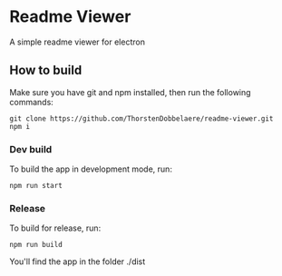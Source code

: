 # Readme Viewer
A simple readme viewer for electron

## How to build

Make sure you have git and npm installed, then run the following commands:
```shell
git clone https://github.com/ThorstenDobbelaere/readme-viewer.git
npm i
```

### Dev build
To build the app in development mode, run:
```shell
npm run start
```

### Release
To build for release, run:
```shell
npm run build
```
You'll find the app in the folder ./dist